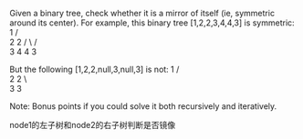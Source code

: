 Given a binary tree, check whether it is a mirror of itself (ie, symmetric around its center).
For example, this binary tree [1,2,2,3,4,4,3] is symmetric:
    1
   / \
  2   2
 / \ / \
3  4 4  3
 
But the following [1,2,2,null,3,null,3] is not:
    1
   / \
  2   2
   \   \
   3    3
 
Note:
Bonus points if you could solve it both recursively and iteratively.

node1的左子树和node2的右子树判断是否镜像